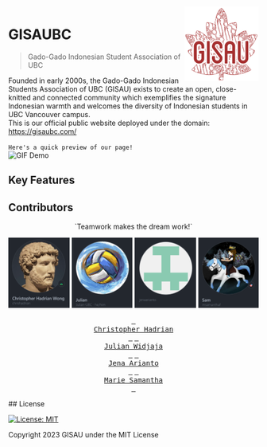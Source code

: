 <img src="client/src/assets/gisau-logo/gisau.png" align="right" width="150" height="150"/>

# GISAUBC

> Gado-Gado Indonesian Student Association of UBC

Founded in early 2000s, the Gado-Gado Indonesian Students Association of UBC (GISAU) exists to create an open, close-knitted and connected community which exemplifies the signature Indonesian warmth and welcomes the diversity of Indonesian students in UBC Vancouver campus.
<br/>
This is our official public website deployed under the domain: https://gisaubc.com/
<br/>

`Here's a quick preview of our page!`
<br/>
![GIF Demo](client/src/assets/ReadMe/demo_preview.gif)

## Key Features

## Contributors

<div align="center">
`Teamwork makes the dream work!`
<br/>

![Contributors Profile](client/src/assets/ReadMe/contributors.png)
<br/>

[<kbd> <br> Christopher Hadrian <br> </kbd>](https://github.com/chrishadrian)
[<kbd> <br> Julian Widjaja <br> </kbd>](https://github.com/Julian-UBC)
[<kbd> <br> Jena Arianto <br> </kbd>](https://github.com/jenaarianto)
[<kbd> <br> Marie Samantha <br> </kbd>](https://github.com/msamanthaf)

</div>
## License

[![License: MIT](https://img.shields.io/badge/License-MIT-yellow.svg)](https://opensource.org/licenses/MIT)

Copyright 2023 GISAU under the MIT License
